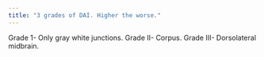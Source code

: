```yaml
---
title: "3 grades of DAI. Higher the worse."
---
```

Grade 1- Only gray white junctions. Grade II- Corpus. Grade III- Dorsolateral midbrain.


